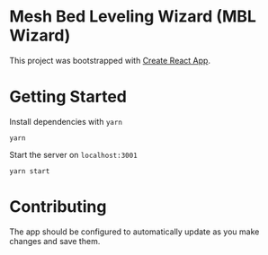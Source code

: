# Mesh Bed Leveling Wizard (MBL Wizard)

This project was bootstrapped with [Create React App](https://github.com/facebook/create-react-app).

# Getting Started

Install dependencies with `yarn`

```
yarn
```

Start the server on `localhost:3001`

```
yarn start
```

# Contributing

The app should be configured to automatically update as you make changes and save them. 